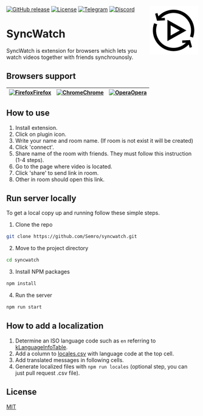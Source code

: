 [![GitHub release](https://img.shields.io/github/v/release/semro/syncwatch.svg)](https://github.com/semro/syncwatch/releases/latest)
[![License](https://img.shields.io/badge/license-MIT-blue.svg?style=flat-square)](LICENSE.md)
[![Telegram](https://img.shields.io/badge/telegram-syncwatch-blue.svg?logo=telegram&label=Telegram)](https://t.me/syncwatch)
[![Discord](https://discordapp.com/api/guilds/483775330524332032/widget.png?style=shield)](https://discord.gg/7AYpju4)
<img src="plugin/icons/icon128.png" alt="SyncWatch logo" align="right" />

# SyncWatch

SyncWatch is extension for browsers which lets you watch videos together with friends synchrounosly.

## Browsers support

| [<img src="https://raw.githubusercontent.com/alrra/browser-logos/master/src/firefox/firefox_48x48.png" alt="Firefox" width="24px" height="24px" />Firefox ](https://addons.mozilla.org/firefox/addon/syncwatch/) | [<img src="https://raw.githubusercontent.com/alrra/browser-logos/master/src/chrome/chrome_48x48.png" alt="Chrome" width="24px" height="24px" />Chrome](https://chrome.google.com/webstore/detail/syncwatch/ggiafipgeeaaahnjamgpjcgkdpanhddg) | [<img src="https://raw.githubusercontent.com/alrra/browser-logos/master/src/opera/opera_48x48.png" alt="Opera" width="24px" height="24px" />Opera](https://addons.opera.com/extensions/details/syncwatch/) |
| ------------------------------------------------------------------------------------------------------------------------------------------------------------------------------------------------------------------- | -------------------------------------------------------------------------------------------------------------------------------------------------------------------------------------------------------------------------------------------- | ------------------------------------------------------------------------------------------------------------------------------------------------------------------------------------------------------------- |

## How to use

1. Install extension.
1. Click on plugin icon.
1. Write your name and room name. (If room is not exist it will be created)
1. Click 'connect'.
1. Share name of the room with friends. They must follow this instruction (1-4 steps).
1. Go to the page where video is located.
1. Click 'share' to send link in room.
1. Other in room should open this link.

## Run server locally

To get a local copy up and running follow these simple steps.

1. Clone the repo

```sh
git clone https://github.com/Semro/syncwatch.git
```

2. Move to the project directory

```sh
cd syncwatch
```

3. Install NPM packages

```sh
npm install
```

4. Run the server

```sh
npm run start
```

## How to add a localization

1. Determine an ISO language code such as `en` referring to [kLanguageInfoTable](https://src.chromium.org/viewvc/chrome/trunk/src/third_party/cld/languages/internal/languages.cc).
1. Add a column to [locales.csv](locales/locales.csv) with language code at the top cell.
1. Add translated messages in following cells.
1. Generate localized files with `npm run locales` (optional step, you can just pull request .csv file).

## License

[MIT](https://choosealicense.com/licenses/mit/)
